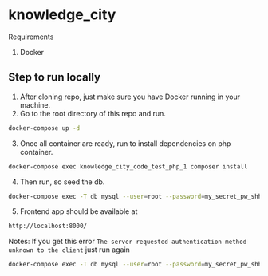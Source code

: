 # knowledge_city
Requirements
1. Docker

## Step to run locally

1. After cloning repo, just make sure you have Docker running in your machine.
2. Go to the root directory of this repo and run.
```bash
docker-compose up -d
```
3. Once all container are ready, run to install dependencies on php container.
```bash
docker-compose exec knowledge_city_code_test_php_1 composer install
```
4. Then run, so seed the db.
```bash
docker-compose exec -T db mysql --user=root --password=my_secret_pw_shh < db.sql
```
5. Frontend app should be available at
```bash
http://localhost:8000/
```

Notes:
If you get this error `The server requested authentication method unknown to the client`
just run again 
```bash
docker-compose exec -T db mysql --user=root --password=my_secret_pw_shh < db.sql
```